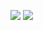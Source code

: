 [![](https://github-readme-stats.vercel.app/api?username=ruedar&show_icons=true&theme=tokyonight&hide_border=true&locale=en)](https://github.com/ruedar)
[![](https://github-readme-stats.vercel.app/api?username=ruedar&show_icons=true&theme=tokyonight&hide_border=true&locale=en)](https://github.com/ruedar)

